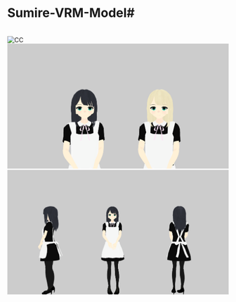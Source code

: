 # Sumire-VRM-Model# 
<br><img src="https://mirrors.creativecommons.org/presskit/buttons/88x31/png/by-nc-sa.png" alt="CC" title="CCBYNCSA">
<br><img src="https://github.com/Melnus/Sumire-VRM-Model/blob/master/PNG/1.png" alt="CC" title="1">
<br><img src="https://github.com/Melnus/Sumire-VRM-Model/blob/master/PNG/2.png" alt="CC" title="2">
